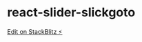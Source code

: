# react-slider-slickgoto

[Edit on StackBlitz ⚡️](https://stackblitz.com/edit/react-slider-slickgoto)